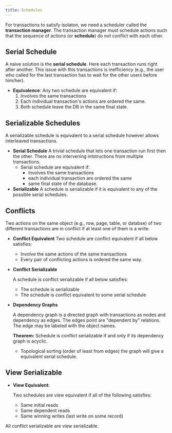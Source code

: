 ```yaml
---
title: Schedules
---
```


For transactions to satisfy isolaton, we need a scheduler called the **transaction manager**. The transaction manager must schedule actions such that the sequence of actions (or **schedule**) do not conflict with each other.

## Serial Schedule

A naive solution is the **serial schedule**. Here each transaction runs right after another. This issue with this transactions is inefficiency (e.g., the user who called for the last transaction has to wait for the other users before him/her).

* **Equivalence**: Any two schedule are equivalent if:
    1. Involves the same transactions
    2. Each individual transaction's actions are ordered the same.
    3. Both schedule leave the DB in the same final state.

## Serializable Schedules

A serializable schedule is equivalent to a serial schedule however allows interleaved transactions.

* **Serial Schedule**
    A trivial schedule that lets one transaction run first then the other. There are no intervening intstructions from multiple transactions.
    * Serial schedule are equivalent if:
        * Involves the same transactions
        * each individual transaction are ordered the same
        * same final state of the database.
* **Serializable**
    A schedule is serializable if it is equivalent to any of the possible serial schedules.

## Conflicts

Two actions on the same object (e.g., row, page, table, or databse) of two different transactions are in conflict if at least one of them is a write.

* **Conflict Equivalent**
    Two schedule are conflict equivalent if all below satisfies:
    * Involve the same actions of the same transactions
    * Every pair of conflicting actions is ordered the same way.

* **Conflict Serializable**

    A schedule is conflict serializable if all below satisfies:
    * The schedule is serializable
    * The schedule is conflict equivalent to some serial schedule

* **Dependency Graphs**

    A dependency graph is a directed graph with transactions as nodes and dependency as edges. The edges point are "dependent by" relations. The edge may be labeled with the object names.

    **Theorem:** Schedule is conflict serializable if and only if its dependency graph is acyclic.

    * Topological sorting (order of least from edges) the graph will give a equivalent serial schedule.

## View Serializable

* **View Equivalent:**

    Two schedules are view equivalent if all of the following satisfies:
    * Same initial reads
    * Same dependent reads
    * Same winning writes (last write on some record)

All conflict serializable are view serializable.
